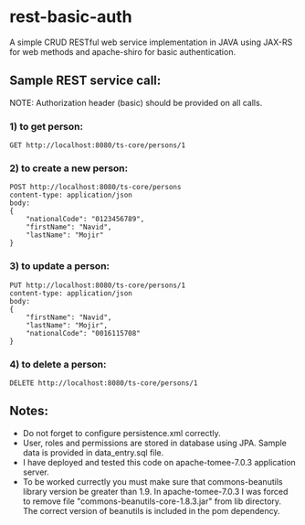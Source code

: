 # rest-basic-auth
A simple CRUD RESTful web service implementation in JAVA using JAX-RS for web methods and apache-shiro for basic authentication.



## Sample REST service call:
NOTE: Authorization header (basic) should be provided on all calls.


### 1) **to get person:**
```
GET http://localhost:8080/ts-core/persons/1
```

### 2) **to create a new person:**
```
POST http://localhost:8080/ts-core/persons
content-type: application/json
body:
{
	"nationalCode": "0123456789",
	"firstName": "Navid",
	"lastName": "Mojir"
}
```

### 3) **to update a person:**
```
PUT http://localhost:8080/ts-core/persons/1
content-type: application/json
body:
{
    "firstName": "Navid",
    "lastName": "Mojir",
    "nationalCode": "0016115708"
}
```

### 4) **to delete a person:**
```
DELETE http://localhost:8080/ts-core/persons/1
```

## Notes:
- Do not forget to configure persistence.xml correctly.
- User, roles and permissions are stored in database using JPA. Sample data is provided in data_entry.sql file.
- I have deployed and tested this code on apache-tomee-7.0.3 application server.
- To be worked currectly you must make sure that commons-beanutils library version be greater than 1.9. In apache-tomee-7.0.3 I was forced to remove file "commons-beanutils-core-1.8.3.jar" from lib directory. The correct version of beanutils is included in the pom dependency.
